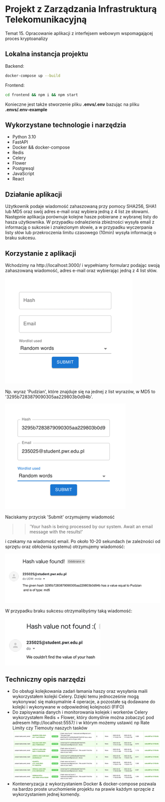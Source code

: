 # Projekt z Zarządzania Infrastrukturą Telekomunikacyjną
 Temat 15. Opracowanie aplikacji z interfejsem webowym wspomagającej proces kryptoanalizy

## Lokalna instancja projektu

Backend:
```bash
docker-compose up --build
```
Frontend:
```bash
cd frontend && npm i && npm start
```

Konieczne jest także stworzenie pliku **.envs/.env** bazując na pliku **.envs/.env-example**

## Wykorzystane technologie i narzędzia

- Python 3.10
- FastAPI
- Docker && docker-compose
- Redis
- Celery
- Flower
- Postgresql
- JavaScript
- React

## Działanie aplikacji
Użytkownik podaje wiadomość zahaszowaną przy pomocy SHA256, SHA1 lub MD5 oraz swój adres e-mail
oraz wybiera jedną z 4 list ze słowami. Następnie aplikacja porównuje kolejne 
hasze pobierane z wybranej listy do hasza użytkownika. W przypadku odnalezienia zbieżności wysyła 
email z informacją o sukcesie i znalezionym słowie, a w przypadku wyczerpania listy słów lub przekroczenia 
limitu czasowego (10min) wysyła informację o braku sukcesu.

## Korzystanie z aplikacji

Wchodzimy na http://localhost:3000/ i wypełniamy formularz podając swoją zahaszowaną wiadomość,
adres e-mail oraz wybierając jedną z 4 list słów.

![img.png](docs/img.png)

Np. wyraz 'Pudzian', które znajduje się na jednej z list wyrazów, w MD5 to '3295b7283879090305aa229803b0d94b'.

![img_1.png](docs/img_1.png)

Naciskamy przycisk 'Submit' orzymujemy wiadomość 
> > 'Your hash is being processed by our system. Await an email message with the results!'

i czekamy na wiadomość email. Po około 10-20 sekundach (w zależności od sprzętu oraz obłożenia systemu) otrzymujemy wiadomość:

![img_2.png](docs/img_2.png)

W przypadku braku sukcesu otrzymalibyśmy taką wiadomość:

![img_3.png](docs/img_3.png)


## Techniczny opis narzędzi
- Do obsługi kolejkowania zadań łamania haszy oraz wysyłania maili wykorzystałem kolejki Celery. 
Dzięki temu jednocześnie mogą wykonywać się maksymalnie 4 operacje, a pozostałe są dodawane do kolejki i wykonywane w odpowiedniej kolejnośći (FIFO)
- Do zapisywania danych i monitorowania kolejek i workerów Celery wykorzystałem Redis + Flower, który domyślnie można zobaczyć pod adresem http://localhost:5557/ i w którym możemy ustawić np Rate Limity czy Tiemouty naszych tasków 
![img_4.png](docs/img_4.png)
- Konteneryzacja z wykorzystaniem Docker & docker-compose pozwala na bardzo proste uruchomienie projektu na prawie każdym sprzęcie z wykorzystaniem jednej komendy.